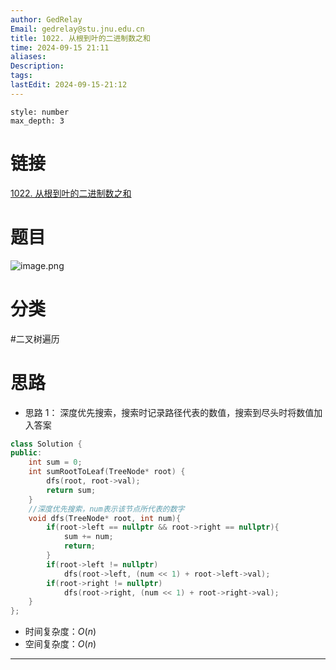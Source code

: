 ```yaml
---
author: GedRelay
Email: gedrelay@stu.jnu.edu.cn
title: 1022. 从根到叶的二进制数之和
time: 2024-09-15 21:11
aliases: 
Description: 
tags: 
lastEdit: 2024-09-15-21:12
---
```


```toc
style: number
max_depth: 3
```

# 链接
[1022. 从根到叶的二进制数之和](https://leetcode.cn/problems/sum-of-root-to-leaf-binary-numbers/) 

# 题目
![image.png](https://ged-pic-bed.oss-cn-guangzhou.aliyuncs.com/img/202409152111289.png)


# 分类
#二叉树遍历 

# 思路
- 思路 1：
深度优先搜索，搜索时记录路径代表的数值，搜索到尽头时将数值加入答案


```cpp
class Solution {
public:
    int sum = 0;
    int sumRootToLeaf(TreeNode* root) {
        dfs(root, root->val);
        return sum;
    }
    //深度优先搜索，num表示该节点所代表的数字 
    void dfs(TreeNode* root, int num){
        if(root->left == nullptr && root->right == nullptr){
            sum += num;
            return;
        }
        if(root->left != nullptr)
            dfs(root->left, (num << 1) + root->left->val);
        if(root->right != nullptr)
            dfs(root->right, (num << 1) + root->right->val);
    }
};
```


- 时间复杂度：${O\left( n \right)  }$ 
- 空间复杂度：${O\left( n \right)  }$ 


---

